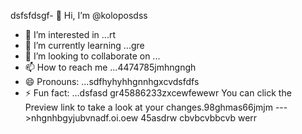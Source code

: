 dsfsfdsgf- 👋 Hi, I’m @koloposdss
- 👀 I’m interested in ...rt
- 🌱 I’m currently learning ...gre
- 💞️ I’m looking to collaborate on ...
- 📫 How to reach me ...4474785jmhngngh
- 😄 Pronouns: ...sdfhyhyhhgnnhgxcvdsfdfs
- ⚡ Fun fact: ...dsfasd
gr45886233zxcewfewewr
You can click the Preview link to take a look at your changes.98ghmas66jmjm
--->nhgnhbgyjubvnadf.oi.oew
45asdrw
cbvbcvbbcvb
werr
